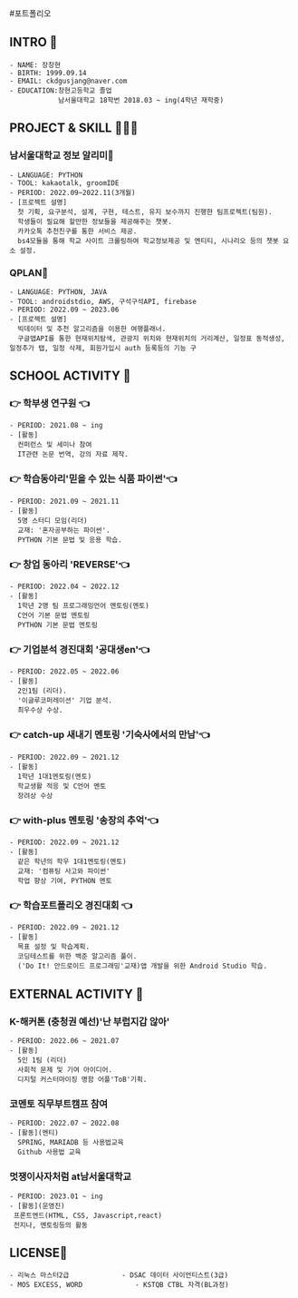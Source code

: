 #포트폴리오

## INTRO 👋

    - NAME: 장창현
    - BIRTH: 1999.09.14
    - EMAIL: ckdgusjang@naver.com
    - EDUCATION:창현고등학교 졸업 
                남서울대학교 18학번 2018.03 ~ ing(4학년 재학중)

## PROJECT & SKILL 🧑🏻‍💻

### 남서울대학교 정보 알리미📲
    - LANGUAGE: PYTHON
    - TOOL: kakaotalk, groomIDE
    - PERIOD: 2022.09~2022.11(3개월)
    - [프로젝트 설명]
      첫 기획, 요구분석, 설계, 구현, 테스트, 유지 보수까지 진행한 팀프로젝트(팀원).
      학생들이 필요해 할만한 정보들을 제공해주는 챗봇.
      카카오톡 추천친구를 통한 서비스 제공.
      bs4모듈을 통해 학교 사이트 크롤링하여 학교정보제공 및 엔티티, 시나리오 등의 챗봇 요소 설정.
      
### QPLAN🏢
    - LANGUAGE: PYTHON, JAVA
    - TOOL: androidstdio, AWS, 구석구석API, firebase
    - PERIOD: 2022.09 ~ 2023.06
    - [프로젝트 설명]
      빅데이터 및 추천 알고리즘을 이용한 여행플래너.
      구글맵API를 통한 현재위치탐색, 관광지 위치와 현재위치의 거리계산, 일정표 동적생성, 일정추가 탭, 일정 삭제, 회원가입시 auth 등록등의 기능 구
      
## SCHOOL ACTIVITY 👯

### 👉 학부생 연구원 👈
    - PERIOD: 2021.08 ~ ing
    - [활동]
      컨퍼런스 및 세미나 참여 
      IT관련 논문 번역, 강의 자료 제작.
      
### 👉 학습동아리'믿을 수 있는 식품 파이썬'👈
    - PERIOD: 2021.09 ~ 2021.11
    - [활동]
      5명 스터디 모임(리더)
      교재: '혼자공부하는 파이썬'.
      PYTHON 기본 문법 및 응용 학습.

### 👉 창업 동아리 'REVERSE'👈
    - PERIOD: 2022.04 ~ 2022.12
    - [활동]
      1학년 2명 팀 프로그래밍언어 멘토링(멘토)
      C언어 기본 문법 멘토링
      PYTHON 기본 문법 멘토링

### 👉 기업분석 경진대회 '공대생en'👈
    - PERIOD: 2022.05 ~ 2022.06
    - [활동]
      2인1팀 (리더).
      '이글루코퍼레이션' 기업 분석.
      최우수상 수상.

### 👉 catch-up 새내기 멘토링 '기숙사에서의 만남'👈
    - PERIOD: 2022.09 ~ 2021.12
    - [활동]
      1학년 1대1멘토링(멘토)
      학교생활 적응 및 C언어 멘토
      장려상 수상

### 👉 with-plus 멘토링 '송장의 추억'👈
    - PERIOD: 2022.09 ~ 2021.12
    - [활동]
      같은 학년의 학우 1대1멘토링(멘토)
      교재: '컴퓨팅 사고와 파이썬'
      학업 향상 기여, PYTHON 멘토

### 👉 학습포트폴리오 경진대회 👈
    - PERIOD: 2022.09 ~ 2021.12
    - [활동]
      목표 설정 및 학습계획.
      코딩테스트를 위한 백준 알고리즘 풀이.
      ('Do It! 안드로이드 프로그래밍'교재)앱 개발을 위한 Android Studio 학습.
      

## EXTERNAL ACTIVITY 👯

### K-해커톤 (충청권 예선)'난 부럽지갑 않아'
    - PERIOD: 2022.06 ~ 2021.07
    - [활동]
      5인 1팀 (리더)
      사회적 문제 및 기여 아이디어.
      디지털 커스터마이징 명함 어플'ToB'기획.
      
### 코멘토 직무부트캠프 참여
    - PERIOD: 2022.07 ~ 2022.08
    - [활동](멘티)
      SPRING, MARIADB 등 사용법교육
      Github 사용법 교육
      
 ### 멋쟁이사자처럼 at남서울대학교
    - PERIOD: 2023.01 ~ ing
    - [활동](운영진)
     프론트엔드(HTML, CSS, Javascript,react)
     전지나, 멘토링등의 활동
     
 

## LICENSE💬

    - 리눅스 마스터2급             - DSAC 데이터 사이언티스트(3급)
    - MOS EXCESS, WORD             - KSTQB CTBL 자격(BL과정)
    
    
<!--
**changhyun-jang/changhyun-jang** is a ✨ _special_ ✨ repository because its `README.md` (this file) appears on your GitHub profile.

Here are some ideas to get you started:

- 🔭 I’m currently working on ...
- 🌱 I’m currently learning ...
- 👯 I’m looking to collaborate on ...
- 🤔 I’m looking for help with ...
- 💬 Ask me about ...
- 📫 How to reach me: ...
- 😄 Pronouns: ...
- ⚡ Fun fact: ...
-->
